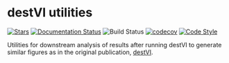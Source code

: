 # destVI utilities

[![Stars](https://img.shields.io/github/stars/YosefLab/destvi_utils?logo=GitHub&color=yellow)](https://github.com/YosefLab/destvi_utils/stargazers)
[![Documentation Status](https://readthedocs.org/projects/destvi_utils/badge/?version=latest)](https://destvi_utils.readthedocs.io/en/stable/?badge=stable)
![Build Status](https://github.com/YosefLab/destvi_utils/workflows/destvi_utils/badge.svg)
[![codecov](https://codecov.io/gh/YosefLab/destvi_utils/branch/main/graph/badge.svg?token=BGI9Z8R11R)](https://codecov.io/gh/YosefLab/destvi_utils)
[![Code Style](https://img.shields.io/badge/code%20style-black-000000.svg)](https://github.com/python/black)

Utilities for downstream analysis of results after running destVI to generate similar figures as in the original publication, [destVI](https://www.biorxiv.org/content/10.1101/2021.05.10.443517v1).
